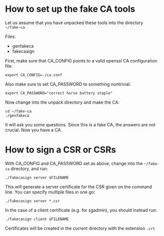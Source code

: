 How to set up the fake CA tools
===============================

Let us assume that you have unpacked these tools into the directory `~/fake-ca`

Files:

* genfakeca
* fakecasign

First, make sure that CA_CONFIG points to a valid openssl CA configuration file:

```
export CA_CONFIG=./ca.conf
```

Also make sure to set CA_PASSWORD to something nontrivial:

```
export CA_PASSWORD="correct horse battery staple"
```

Now change into the unpack directory and make the CA:

```
cd ~/fake-ca
./genfakeca
```

It will ask you some questions. Since this is a fake CA, the answers are not
crucial. Now you have a CA.


How to sign a CSR or CSRs
=========================

With CA_CONFIG and CA_PASSWORD set as above, change into the `~/fake-ca`
directory, and run:

```
./fakecasign server $FILENAME
```

This will generate a server certificate for the CSR given on the command line.
You can specify multiple files in one go:

```
./fakecasign server *.csr
```

In the case of a client certificate (e.g. for sgadmin), you should instead run:

```
./fakecasign client $FILENAME
```

Certificates will be created in the current directory with the extension `.crt`
